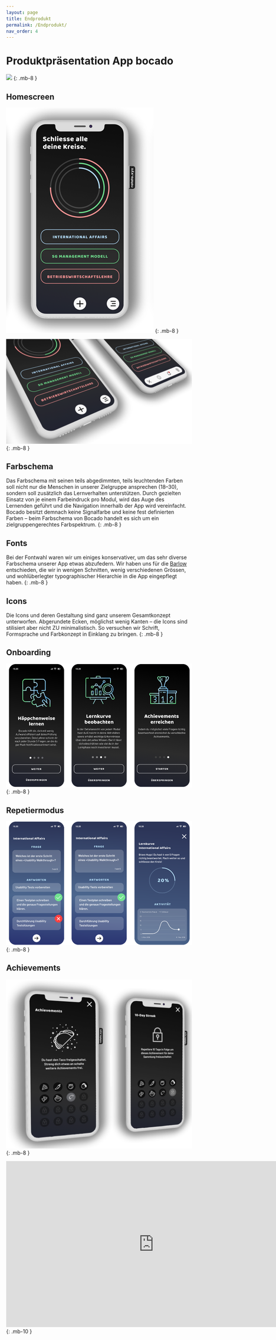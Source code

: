 ```yaml
---
layout: page
title: Endprodukt
permalink: /Endprodukt/
nav_order: 4
---
```


# Produktpräsentation App bocado
![](https://github.com/matthiasmeierkoch/hcd-documentation/blob/gh-pages/images/Rotato%20Movie%205.gif?raw=true)
{: .mb-8 }

## Homescreen
![](https://github.com/matthiasmeierkoch/hcd-documentation/blob/gh-pages/images/Rotato-Snapshot6_low1.png?raw=true)
{: .mb-8 }

![](https://github.com/matthiasmeierkoch/hcd-documentation/blob/gh-pages/images/Rotato-Snapshot7_low.png?raw=true)
{: .mb-8 }

## Farbschema
Das Farbschema mit seinen teils abgedimmten, teils leuchtenden Farben soll nicht nur die Menschen in unserer Zielgruppe ansprechen (18–30), sondern soll zusätzlich das Lernverhalten unterstützen. Durch gezielten Einsatz von je einem Farbeindruck pro Modul, wird das Auge des Lernenden geführt und die Navigation innerhalb der App wird vereinfacht.
Bocado besitzt demnach keine Signalfarbe und keine fest definierten Farben – beim Farbschema von Bocado handelt es sich um ein zielgruppengerechtes Farbspektrum.
{: .mb-8 }

## Fonts
Bei der Fontwahl waren wir um einiges konservativer, um das sehr diverse Farbschema unserer App etwas abzufedern. Wir haben uns für die [Barlow](https://fonts.google.com/specimen/Barlow) entschieden, die wir in wenigen Schnitten, wenig verschiedenen Grössen, und wohlüberlegter typographischer Hierarchie in die App eingepflegt haben.
{: .mb-8 }

## Icons
Die Icons und deren Gestaltung sind ganz unserem Gesamtkonzept unterworfen. Abgerundete Ecken, möglichst wenig Kanten – die Icons sind stilisiert aber nicht ZU minimalistisch. So versuchen wir Schrift, Formsprache und Farbkonzept in Einklang zu bringen.
{: .mb-8 }

## Onboarding
![](https://github.com/matthiasmeierkoch/hcd-documentation/blob/gh-pages/images/onboarding_3.png?raw=true)
{: .mb-8 }

## Repetiermodus
![](https://github.com/matthiasmeierkoch/hcd-documentation/blob/gh-pages/images/fragen_lernkurve.png?raw=true)
{: .mb-8 }

## Achievements
![](https://github.com/matthiasmeierkoch/hcd-documentation/blob/gh-pages/images/achievements_low.png?raw=true)
{: .mb-8 }

<iframe style="border: none;" width="800" height="450" src="https://www.figma.com/embed?embed_host=share&url=https%3A%2F%2Fwww.figma.com%2Fproto%2FGN1f3SvmzTkia4DAZaBix0%2FHi-Fi-Prototyp%3Fnode-id%3D249%253A5%26scaling%3Dscale-down" allowfullscreen></iframe>
{: .mb-10 }



